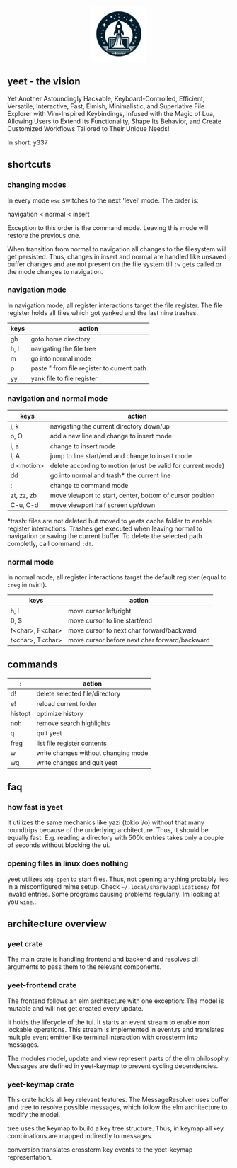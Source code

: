 <div align="center">
  <img src="assets/logo.svg" alt="yeet logo" width="25%">
</div>

## yeet - the vision

Yet Another Astoundingly Hackable, Keyboard-Controlled, Efficient, Versatile,
Interactive, Fast, Elmish, Minimalistic, and Superlative File Explorer with
Vim-Inspired Keybindings, Infused with the Magic of Lua, Allowing Users to Extend
Its Functionality, Shape Its Behavior, and Create Customized Workflows Tailored
to Their Unique Needs!

In short: y337

## shortcuts

### changing modes

In every mode `esc` switches to the next 'level' mode. The order is:

navigation < normal < insert

Exception to this order is the command mode. Leaving this mode will restore the
previous one.

When transition from normal to navigation all changes to the filesystem will get
persisted. Thus, changes in insert and normal are handled like unsaved buffer changes
and are not present on the file system till `:w` gets called or the mode changes
to navigation.

### navigation mode

In navigation mode, all register interactions target the file register. The file
register holds all files which got yanked and the last nine trashes.

| keys | action                                     |
| ---- | ------------------------------------------ |
| gh   | goto home directory                        |
| h, l | navigating the file tree                   |
| m    | go into normal mode                        |
| p    | paste " from file register to current path |
| yy   | yank file to file register                 |

### navigation and normal mode

| keys        | action                                                      |
| ----------- | ----------------------------------------------------------- |
| j, k        | navigating the current directory down/up                    |
| o, O        | add a new line and change to insert mode                    |
| i, a        | change to insert mode                                       |
| I, A        | jump to line start/end and change to insert mode            |
| d \<motion> | delete according to motion (must be valid for current mode) |
| dd          | go into normal and trash\* the current line                 |
| :           | change to command mode                                      |
| zt, zz, zb  | move viewport to start, center, bottom of cursor position   |
| C-u, C-d    | move viewport half screen up/down                           |

\*trash: files are not deleted but moved to yeets cache folder to enable register
interactions. Trashes get executed when leaving normal to navigation or saving the
current buffer. To delete the selected path completly, call command `:d!`.

### normal mode

In normal mode, all register interactions target the default register (equal to
`:reg` in nvim).

| keys               | action                                        |
| ------------------ | --------------------------------------------- |
| h, l               | move cursor left/right                        |
| 0, $               | move cursor to line start/end                 |
| f\<char>, F\<char> | move cursor to next char forward/backward     |
| t\<char>, T\<char> | move cursor before next char forward/backward |

## commands

| :       | action                              |
| ------- | ----------------------------------- |
| d!      | delete selected file/directory      |
| e!      | reload current folder               |
| histopt | optimize history                    |
| noh     | remove search highlights            |
| q       | quit yeet                           |
| freg    | list file register contents         |
| w       | write changes without changing mode |
| wq      | write changes and quit yeet         |

## faq

### how fast is yeet

It utilizes the same mechanics like yazi (tokio i/o) without that many roundtrips
because of the underlying architecture. Thus, it should be equally fast. E.g. reading
a directory with 500k entries takes only a couple of seconds without blocking the
ui.

### opening files in linux does nothing

yeet utilizes `xdg-open` to start files. Thus, not opening anything probably lies
in a misconfigured mime setup. Check `~/.local/share/applications/` for invalid entries.
Some programs causing problems regularly. Im looking at you `wine`...

## architecture overview

### yeet crate

The main crate is handling frontend and backend and resolves cli arguments to
pass them to the relevant components.

### yeet-frontend crate

The frontend follows an elm architecture with one exception: The model is
mutable and will not get created every update.

It holds the lifecycle of the tui. It starts an event stream to
enable non lockable operations. This stream is implemented in event.rs and
translates multiple event emitter like terminal interaction with crossterm into
messages.

The modules model, update and view represent parts of the elm philosophy. Messages
are defined in yeet-keymap to prevent cycling dependencies.

### yeet-keymap crate

This crate holds all key relevant features. The MessageResolver uses buffer
and tree to resolve possible messages, which follow the elm architecture to
modify the model.

tree uses the keymap to build a key tree structure. Thus, in keymap all
key combinations are mapped indirectly to messages.

conversion translates crossterm key events to the yeet-keymap
representation.
